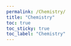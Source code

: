 ```yaml
---
permalink: /Chemistry/
title: "Chemistry"
toc: true
toc_sticky: true
toc_label: "Chemistry"
---
```

